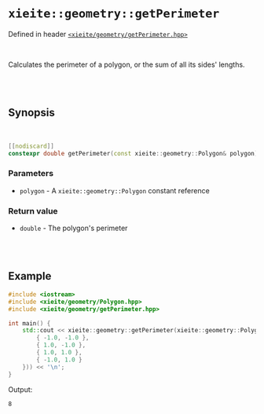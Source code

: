 # `xieite::geometry::getPerimeter`
Defined in header [`<xieite/geometry/getPerimeter.hpp>`](https://github.com/Eczbek/xieite/tree/main/include/xieite/geometry/getPerimeter.hpp)

<br/>

Calculates the perimeter of a polygon, or the sum of all its sides' lengths.

<br/><br/>

## Synopsis

<br/>

```cpp
[[nodiscard]]
constexpr double getPerimeter(const xieite::geometry::Polygon& polygon) noexcept;
```
### Parameters
- `polygon` - A `xieite::geometry::Polygon` constant reference
### Return value
- `double` - The polygon's perimeter

<br/><br/>

## Example
```cpp
#include <iostream>
#include <xieite/geometry/Polygon.hpp>
#include <xieite/geometry/getPerimeter.hpp>

int main() {
	std::cout << xieite::geometry::getPerimeter(xieite::geometry::Polygon({
		{ -1.0, -1.0 },
		{ 1.0, -1.0 },
		{ 1.0, 1.0 },
		{ -1.0, 1.0 }
	})) << '\n';
}
```
Output:
```
8
```
